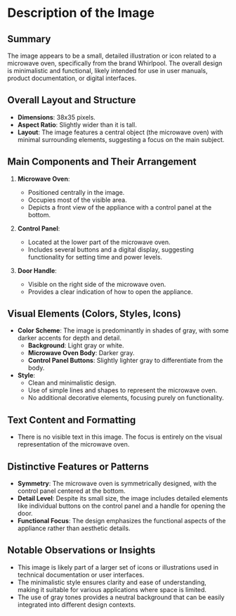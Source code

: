 # Description of the Image

## Summary
The image appears to be a small, detailed illustration or icon related to a microwave oven, specifically from the brand Whirlpool. The overall design is minimalistic and functional, likely intended for use in user manuals, product documentation, or digital interfaces.

## Overall Layout and Structure
- **Dimensions**: 38x35 pixels.
- **Aspect Ratio**: Slightly wider than it is tall.
- **Layout**: The image features a central object (the microwave oven) with minimal surrounding elements, suggesting a focus on the main subject.

## Main Components and Their Arrangement
1. **Microwave Oven**:
   - Positioned centrally in the image.
   - Occupies most of the visible area.
   - Depicts a front view of the appliance with a control panel at the bottom.

2. **Control Panel**:
   - Located at the lower part of the microwave oven.
   - Includes several buttons and a digital display, suggesting functionality for setting time and power levels.

3. **Door Handle**:
   - Visible on the right side of the microwave oven.
   - Provides a clear indication of how to open the appliance.

## Visual Elements (Colors, Styles, Icons)
- **Color Scheme**: The image is predominantly in shades of gray, with some darker accents for depth and detail.
  - **Background**: Light gray or white.
  - **Microwave Oven Body**: Darker gray.
  - **Control Panel Buttons**: Slightly lighter gray to differentiate from the body.
- **Style**:
  - Clean and minimalistic design.
  - Use of simple lines and shapes to represent the microwave oven.
  - No additional decorative elements, focusing purely on functionality.

## Text Content and Formatting
- There is no visible text in this image. The focus is entirely on the visual representation of the microwave oven.

## Distinctive Features or Patterns
- **Symmetry**: The microwave oven is symmetrically designed, with the control panel centered at the bottom.
- **Detail Level**: Despite its small size, the image includes detailed elements like individual buttons on the control panel and a handle for opening the door.
- **Functional Focus**: The design emphasizes the functional aspects of the appliance rather than aesthetic details.

## Notable Observations or Insights
- This image is likely part of a larger set of icons or illustrations used in technical documentation or user interfaces.
- The minimalistic style ensures clarity and ease of understanding, making it suitable for various applications where space is limited.
- The use of gray tones provides a neutral background that can be easily integrated into different design contexts.
